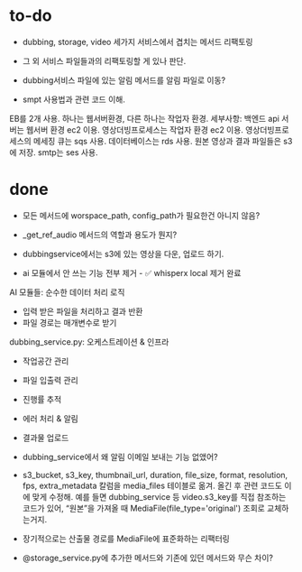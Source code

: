 # to-do
- dubbing, storage, video 세가지 서비스에서 겹치는 메서드 리팩토링

- 그 외 서비스 파일들과의 리팩토링할 게 있나 판단.

- dubbing서비스 파일에 있는 알림 메서드를 알림 파일로 이동?

- smpt 사용법과 관련 코드 이해.


EB를 2개 사용. 하나는 웹서버환경, 다른 하나는 작업자 환경.
세부사항:
백엔드 api 서버는 웹서버 환경 ec2 이용.
영상더빙프로세스는 작업자 환경 ec2 이용.
영상더빙프로세스의 메세징 큐는 sqs 사용.
데이터베이스는 rds 사용.
원본 영상과 결과 파일들은 s3에 저장.
smtp는 ses 사용.

# done
- 모든 메서드에 worspace_path, config_path가 필요한건 아니지 않음?

- _get_ref_audio 메서드의 역할과 용도가 뭔지?

- dubbingservice에서는 s3에 있는 영상을 다운, 업로드 하기.

- ai 모듈에서 안 쓰는 기능 전부 제거 - ✅ whisperx local 제거 완료

AI 모듈들: 순수한 데이터 처리 로직
- 입력 받은 파일을 처리하고 결과 반환
- 파일 경로는 매개변수로 받기

dubbing_service.py: 오케스트레이션 & 인프라
- 작업공간 관리
- 파일 입출력 관리  
- 진행률 추적
- 에러 처리 & 알림
- 결과물 업로드

- dubbing_service에서 왜 알림 이메일 보내는 기능 없앴어?

- s3_bucket, s3_key, thumbnail_url, duration, file_size, format, resolution, fps, extra_metadata 칼럼을 media_files 테이블로 옮겨. 올긴 후 관련 코드도 이에 맞게 수정해. 예를 들면 dubbing_service 등 video.s3_key를 직접 참조하는 코드가 있어, “원본”을 가져올 때 MediaFile(file_type='original') 조회로 교체하는거지.

- 장기적으로는 산출물 경로를 MediaFile에 표준화하는 리팩터링

- @storage_service.py에 추가한 메서드와 기존에 있던 메서드와 무슨 차이?
